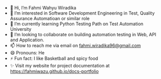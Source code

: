 - 👋 Hi, I’m Fahmi Wahyu Wiradika
- 👀 I’m interested in Software Development Engineering in Test, Quality Assurance Automatioan or similar role
- 🌱 I’m currently learning Python Testing Path on Test Automation University
- 💞️ I’m looking to collaborate on building automation testing in Web, API and Application.
- 📫 How to reach me via email on fahmi.wiradika96@gmail.com 
- 😄 Pronouns: He
- ⚡ Fun fact: I like Basketball and spicy food
- ✨ Visit my website for project documentation at https://fahmiwazu.github.io/docs-portfolio

<!---
fahmiwazu/fahmiwazu is a ✨ special ✨ repository because its `README.md` (this file) appears on your GitHub profile.
You can click the Preview link to take a look at your changes.
--->
